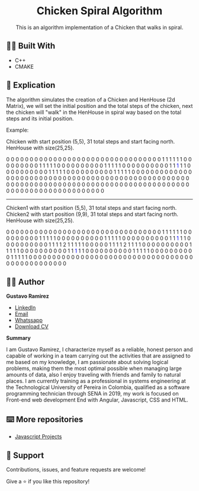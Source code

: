 <h1 align="center">Chicken Spiral Algorithm<project-name></h1>

<p align="center">This is an algorithm implementation of a Chicken that walks in spiral.<project-description></p>

## 👷‍♂️ Built With
  
- C++
- CMAKE
  
## 📖 Explication

The algorithm simulates the creation of a Chicken and HenHouse (2d Matrix), we will set the initial position and the total steps of the chicken,
next the chicken will "walk" in the HenHouse in spiral way based on the total steps and its initial position. 

Example:

Chicken with start position (5,5), 31 total steps and start facing north. 
HenHouse with size(25,25).

0 0 0 0 0 0 0 0 0 0 0 0 0 0 0 
0 0 0 0 0 0 0 0 0 0 0 0 0 0 0
0 0 0 1 1 1 1 1 1 0 0 0 0 0 0
0 0 0 1 1 1 1 1 0 0 0 0 0 0 0
0 0 0 1 1 1 1 1 0 0 0 0 0 0 0
0 0 0 1 1 <span style="color:blue">1</span> 1 1 0 0 0 0 0 0 0
0 0 0 1 1 1 1 1 0 0 0 0 0 0 0 
0 0 0 1 1 1 1 1 0 0 0 0 0 0 0
0 0 0 0 0 0 0 0 0 0 0 0 0 0 0
0 0 0 0 0 0 0 0 0 0 0 0 0 0 0
0 0 0 0 0 0 0 0 0 0 0 0 0 0 0
0 0 0 0 0 0 0 0 0 0 0 0 0 0 0
0 0 0 0 0 0 0 0 0 0 0 0 0 0 0
0 0 0 0 0 0 0 0 0 0 0 0 0 0 0
0 0 0 0 0 0 0 0 0 0 0 0 0 0 0

<hr>

Chicken1 with start position (5,5), 31 total steps and start facing north. 
Chicken2 with start position (9,9), 31 total steps and start facing north. 
HenHouse with size(25,25).

0 0 0 0 0 0 0 0 0 0 0 0 0 0 0 
0 0 0 0 0 0 0 0 0 0 0 0 0 0 0 
0 0 0 1 1 1 1 1 1 0 0 0 0 0 0 
0 0 0 1 1 1 1 1 0 0 0 0 0 0 0 
0 0 0 1 1 1 1 1 0 0 0 0 0 0 0 
0 0 0 1 1 <span style="color:blue">1</span> 1 1 0 0 0 0 0 0 0 
0 0 0 1 1 1 1 2 1 1 1 1 1 0 0
0 0 0 1 1 1 1 2 1 1 1 1 0 0 0
0 0 0 0 0 0 0 1 1 1 1 1 0 0 0
0 0 0 0 0 0 0 1 1 <span style="color:blue">1</span> 1 1 0 0 0
0 0 0 0 0 0 0 1 1 1 1 1 0 0 0
0 0 0 0 0 0 0 1 1 1 1 1 0 0 0
0 0 0 0 0 0 0 0 0 0 0 0 0 0 0
0 0 0 0 0 0 0 0 0 0 0 0 0 0 0
0 0 0 0 0 0 0 0 0 0 0 0 0 0 0

## 🧑‍💻 Author

**Gustavo Ramirez**

- [LinkedIn](https://www.linkedin.com/in/gustavo-andres-ramirez-lopez-5612861b5/)
- [Email](mailto:garamirezl@outlook.com?subject=Hi "garamirezl@outlook.com")
- [Whatssapp](https://api.whatsapp.com/send/?phone=573014477647&text&app_absent=0 "+57 3014477647")
- [Download CV](https://drive.google.com/drive/folders/15o-IO3bhsQUoVHLTAew68Fczf9nk9RwF?usp=sharing)
  
**Summary**
  
I am Gustavo Ramirez, I characterize myself as a reliable, honest person and capable of working in a team carrying out the activities that are assigned to me based on my knowledge, I am passionate about solving logical problems, making them the most optimal possible when managing large amounts of data, also I enjoy traveling with friends and family to natural places. I am currently training as a professional in systems engineering at the Technological University of Pereira in Colombia, qualified as a software programming technician through SENA in 2019, my work is focused on Front-end web development End with Angular, Javascript, CSS and HTML.
  
## ⌨️ More repositories 
  
- [Javascript Projects](https://github.com/Jungdrew/JsProjects)

  
## 🤝 Support

Contributions, issues, and feature requests are welcome!

Give a ⭐️ if you like this repository!